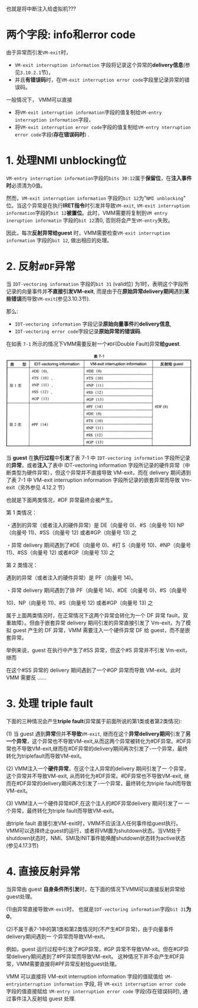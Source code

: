 

也就是将中断注入给虚拟机???

# 两个字段: info和error code

由于异常而引发`VM-exit`时，
* `VM-exit interruption information` 字段将记录这个异常的**delivery信息**(参见`3.10.2.1`节)，
* 并且**有错误码**时，在`VM-exit interruption error code`字段里记录异常的错误码。

一般情况下， VMM可以直接
* 将`VM-exit interruption information`字段的值复制给`VM-entry interruption information`字段，
* 将`VM-exit interruption error code`字段的值复制给`VM-entry nterruption error code`字段(**存在错误码时**) .

# 1. 处理NMI unblocking位

`VM-entry interruption information`字段的`bits 30:12`属于**保留位**，在**注入事件时**必须清为0值。

然而，`VM-exit interruption information` 字段的`bit 12`为"`NMI unblocking`" 位。当这个异常是在执行**IRET指令**时引发并导致`VM-exit`, `VM-exit interruption information`字段的`bit 12`**被置位**。此时，VMM需要将复制到`VM entry ineruption informatin` 字段的`bit 12`清0, 否则将会产生`VM-entry`失败。

因此，每次**反射异常给guest** 时，VMM需要检查`VM-exit interruption information` 字段的`bit 12`, 做出相应的处理。

# 2. 反射`#DF`异常

当 `IDT-vectoring information` 字段的`bit 31` (valid位) 为1时，表明这个字段所记录的向量事件并**不直接引发VM-exit**, 而是由于在**原始异常delivery期间**遇到**某些错误**而导致`VM-exit`(参见3.10.3节). 

那么:
* `IDT-vectoring information` 字段记录**原始向量事件**的**delivery信息**, 
* `IDT-vectoring error code`字段记录**原始异常的错误码**.

在如表 `7-1` 所示的情况下VMM需要反射一个`#DF`(Double Fault)异常**给guest**.

![2020-08-02-20-57-33.png](./images/2020-08-02-20-57-33.png)

当 **guest** 在**执行过程**中**引发**了表 7-1 中 `IDT-vectoring information` 字段所记录的**异常**，或者**注入**了表中 IDT-vectoring information 字段所记录的硬件异常（中断类型为硬件异常），但这个异常并不直接导致 VM-exit，而在 delivery 期间遇到了表 7-1 中 VM-exit  interruption information 字段所记录的嵌套异常而导致 Vm-exit（另外参见 4.12.2 节）

也就是下面两类情况，#DF 异常最终会被产生。

第 1 类情况：

・遇到的异常（或者注入的硬件异常）是 DE（向量号 0)、#S（向量号 10) NP（向量号 11)、#SS（向量号 12) 或者#GP（向量号 13) 之

・异常 delivery 期间遇到了#DE（向量号 0)、#打 S（向量号 10)、#NP（向量号 11)、#SS（向量号 12) 或者#GP（向量号 13) 之

第 2 类情况：

遇到的异常（或者注入的硬件异常）是 PF（向量号 14)。

・异常 delivery 期间遇到了排 PF（向量号 14)、#DE（向量号 0)、#S（向量号

10)、NP（向量号 11)、#S（向量号 12) 或者#GP（向量号 13) 之

属于上面两类情况时，在正常情况下这两个异常会转化为一个 DF 异常  fault，双重故障）。但由于嵌套异常 delivery 期间引发的异常直接引发了 Vm-exit，为了模拟 guest 产生的 DF 异常，VMM 需要注入一个硬件异常 DF 给 guest，而不是嵌套异常。

举例来说，guest 在执行中产生了#SS 异常，但这个#S 异常并不引发 Vm-exit，继而

在这个#SS 异常的 delivery 期间遇到了一个#GP 异常而导致 VM-exit。此时 VMM 需要反
......

# 3. 处理 triple fault

下面的三种情况会产生**triple fault**(异常属于前面所说的第1类或者第2类情况):

(1) 当 guest 遇到**异常**但并**不导致**`VM-exit`, 继而在这个**异常delivery期间**引发了**另一个异常**，这个异常也不导致VM-exit,从而这两个异常被转化为#DF异常。#DF异常也不导致VM-exit,继而在#DF异常的delivery期间再次引发了-一个异常，最终转化为triplefault而导致VM-exit。

(2) VMM注入一个**硬件异常**，在这个注人异常的delivery 期间引发了一 个异常，这个异常并不导致VM-exit, 从而转化为#DF异常。#DF异常也不导致VM-exit, 继而在#DF异常的delivery期间再次引发了-一个异常，最终转化为triple fault而导致VM-exit。

(3) VMM注人一个硬件异常#DF,在这个注人的#DF异常delivery 期间引发了一 一个异常，最终转化为triple fault而导致VM-exit。

由triple fault 直接引发VM-exit时，VMM不应该注人任何事件给guest执行。VMM可以选择终止guest的运行，或者将VM置为shutdown状态。当VM处于shutdown状态时，NMI、SMI及INIT事件能唤醒shutdown状态转为active状态(参见4.17.3节)

# 4. 直接反射异常

当异常由 guest **自身条件所引发**时，在下面的情况下VMM可以直接反射异常给guest处理。

(1)由异常直接导致`VM-exit`时， 也就是`IDT-vectoring information`字段`bit 31`**为0**。

(2)不属于表7-1中的第1类和第2类情况时(不产生#DF异常)，由于向量事件delivery期间遇到一 个异常而导致VM-exit。

例如，guest 运行过程中引发了#GP异常，#GP 异常不导致VM-xit。但在#GP异常delivery期间遇到了#PF异常而导致VM-exit。 这种情况下并不会产生#DF异常，VMM需要直接将#PF异常反射给guest处理。

VMM 可以直接将 VM-exit interruption information 字段的值赋值给 `VM-entryinterruption information` 字段, 将 `VM-exit interruption error code` 字段的值直接赋给 `VM-entry interruption error code` 字段(存在错误码时), 通过事件注入反射给 guest 处理.